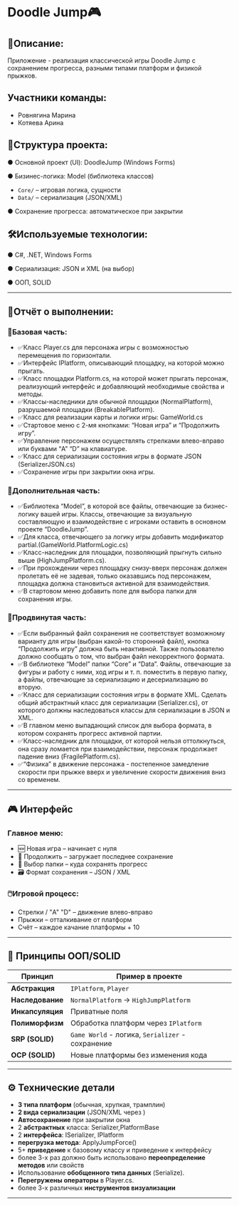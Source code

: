 # Doodle Jump🎮 
## 📌Описание: 
Приложение - реализация классической игры Doodle Jump с сохранением прогресса, разными типами платформ и физикой прыжков.
## Участники команды:
- Ровнягина Марина
- Котяева Арина
## 📂Структура проекта:
 ● Основной проект (UI): DoodleJump (Windows Forms)

 ● Бизинес-логика: Model (библиотека классов)

  - `Core/` – игровая логика, сущности  
  - `Data/` – сериализация (JSON/XML)  

● Сохранение прогресса: автоматическое при закрытии
## 🛠Используемые технологии:
 ● C#, .NET, Windows Forms

 ● Сериализация: JSON и XML (на выбор)

 ● ООП, SOLID
 
---
 ## 🎯Отчёт о выполнении:
 ### 🧠Базовая часть:
- ✅Класс Player.cs для персонажа игры с возможностью перемещения по горизонтали. 
- ✅Интерфейс IPlatform, описывающий площадку, на которой можно прыгать. 
- ✅Класс площадки Platform.cs, на которой может прыгать персонаж, реализующий интерфейс и добавляющий необходимые свойства и методы. 
- ✅Классы-наследники для обычной площадки (NormalPlatform), разрушаемой площадки (BreakablePlatform).
- ✅Класс для реализации карты и логики игры: GameWorld.cs
- ✅Стартовое меню с 2-мя кнопками: “Новая игра” и “Продолжить игру”. 
- ✅Управление персонажем осуществлять стрелками влево-вправо или буквами “A” “D” на клавиатуре. 
- ✅Класс для сериализации состояния игры в формате JSON (SerializerJSON.cs)
- ✅Сохранение игры при закрытии окна игры. 

 ### 🧩Дополнительная часть:
- ✅Библиотека “Model”, в которой все файлы, отвечающие за бизнес-логику вашей игры. Классы, отвечающие за визуальную составляющую и взаимодействие с игроками оставить в основном проекте “DoodleJump”.
- ✅Для класса, отвечающего за логику игры добавить модификатор partial.(GameWorld.PlatformLogic.cs)
- ✅Класс-наследник для площадки, позволяющий прыгнуть сильно выше (HighJumpPlatform.cs).  
- ✅При прохождении через площадку снизу-вверх персонаж должен пролетать её не задевая, только оказавшись под персонажем, площадка должна становиться активной для взаимодействия. 
- ✅В стартовом меню добавить поле для выбора папки для сохранения игры. 

### 💎Продвинутая часть:
- ✅Если выбранный файл сохранения не соответствует возможному варианту для игры (выбран какой-то сторонний файл), кнопка “Продолжить игру” должна быть неактивной. Также пользователю должно сообщать о том, что выбран файл некорректного формата. 
- ✅В библиотеке “Model” папки “Core” и “Data”. Файлы, отвечающие за фигуры и работу с ними, ход игры и т. п. поместить в первую папку, а файлы, отвечающие за сериализацию и десериализацию во вторую. 
- ✅Класс для сериализации состояния игры в формате XML. Сделать общий абстрактный класс для сериализации (Serializer.cs), от которого должны наследоваться классы для сериализации в JSON и XML. 
- ✅В главном меню выпадающий список для выбора формата, в котором сохранять прогресс активной партии. 
- ✅Класс-наследник для площадки, от которой нельзя оттолкнуться, она сразу ломается при взаимодействии, персонаж продолжает падение вниз (FragilePlatform.cs).
- ✅“Физика” в движение персонажа - постепенное замедление скорости при прыжке вверх и увеличение скорости движения вниз со временем. 

---
## 🎮 Интерфейс
### Главное меню:

- 🆕 Новая игра – начинает с нуля
- 🔄 Продолжить – загружает последнее сохранение
- 📂 Выбор папки – куда сохранять прогресс
- 🗃 Формат сохранения – JSON / XML

### 🖱️Игровой процесс:

- Стрелки / "A" "D" – движение влево-вправо
- Прыжки – отталкивание от платформ
- Счёт – каждое качание платформы + 10
  
---

## 📐 Принципы ООП/SOLID  

| Принцип          | Пример в проекте                     |
|------------------|--------------------------------------|
| **Абстракция**   | `IPlatform`, `Player`                |
| **Наследование** | `NormalPlatform` → `HighJumpPlatform`|
| **Инкапсуляция** | Приватные поля       |
| **Полиморфизм**  | Обработка платформ через `IPlatform` |
| **SRP (SOLID)**  | `Game World` - логика, `Serializer` - сохранение |
| **OCP (SOLID)**  | Новые платформы без изменения кода |


 ---
 
## ⚙️ Технические детали  
- **3 типа платформ** (обычная, хрупкая, трамплин)  
- **2 вида сериализации** (JSON/XML через )    
- **Автосохранение** при закрытии окна
- 2 **абстрактных** класса: Serializer,PlatformBase
- 2 **интерфейса**: ISerializer, IPlatform
- **перегрузка метода**: ApplyJumpForce()
- 5+ **приведение** к базовому классу и приведение к интерфейсу
- более 3-х раз должно быть использовано **переопределение методов** или свойств
- Использование **обобщенного типа данных** (Serialize<T>).
- **Перегружены операторы** в Player.cs.
- более 3-х различных **инструментов визуализации**


---

 


